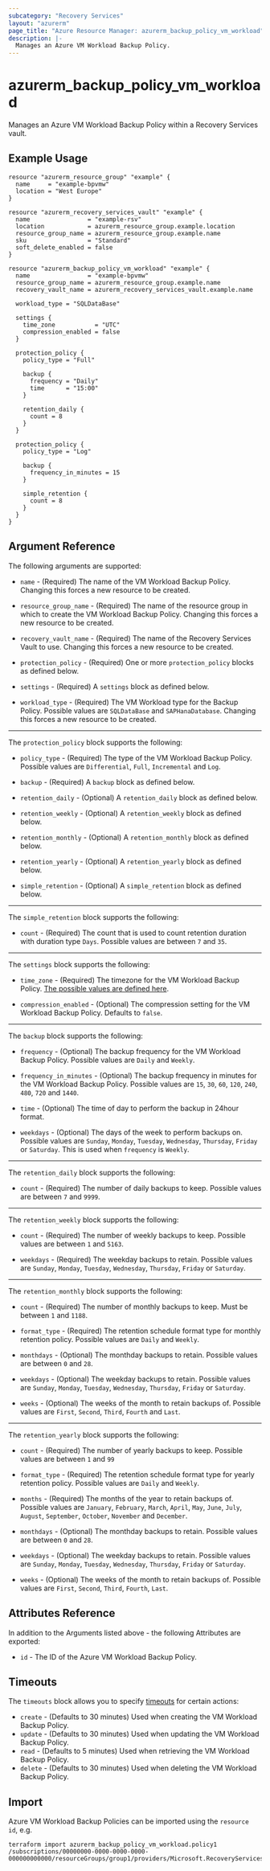 ```yaml
---
subcategory: "Recovery Services"
layout: "azurerm"
page_title: "Azure Resource Manager: azurerm_backup_policy_vm_workload"
description: |-
  Manages an Azure VM Workload Backup Policy.
---
```


# azurerm_backup_policy_vm_workload

Manages an Azure VM Workload Backup Policy within a Recovery Services vault.

## Example Usage

```hcl
resource "azurerm_resource_group" "example" {
  name     = "example-bpvmw"
  location = "West Europe"
}

resource "azurerm_recovery_services_vault" "example" {
  name                = "example-rsv"
  location            = azurerm_resource_group.example.location
  resource_group_name = azurerm_resource_group.example.name
  sku                 = "Standard"
  soft_delete_enabled = false
}

resource "azurerm_backup_policy_vm_workload" "example" {
  name                = "example-bpvmw"
  resource_group_name = azurerm_resource_group.example.name
  recovery_vault_name = azurerm_recovery_services_vault.example.name

  workload_type = "SQLDataBase"

  settings {
    time_zone           = "UTC"
    compression_enabled = false
  }

  protection_policy {
    policy_type = "Full"

    backup {
      frequency = "Daily"
      time      = "15:00"
    }

    retention_daily {
      count = 8
    }
  }

  protection_policy {
    policy_type = "Log"

    backup {
      frequency_in_minutes = 15
    }

    simple_retention {
      count = 8
    }
  }
}
```

## Argument Reference

The following arguments are supported:

* `name` - (Required) The name of the VM Workload Backup Policy. Changing this forces a new resource to be created.

* `resource_group_name` - (Required) The name of the resource group in which to create the VM Workload Backup Policy. Changing this forces a new resource to be created.

* `recovery_vault_name` - (Required) The name of the Recovery Services Vault to use. Changing this forces a new resource to be created.

* `protection_policy` - (Required) One or more `protection_policy` blocks as defined below.

* `settings` - (Required) A `settings` block as defined below.

* `workload_type` - (Required) The VM Workload type for the Backup Policy. Possible values are `SQLDataBase` and `SAPHanaDatabase`. Changing this forces a new resource to be created.

---

The `protection_policy` block supports the following:

* `policy_type` - (Required) The type of the VM Workload Backup Policy. Possible values are `Differential`, `Full`, `Incremental` and `Log`.

* `backup` - (Required) A `backup` block as defined below.

* `retention_daily` - (Optional) A `retention_daily` block as defined below.

* `retention_weekly` - (Optional) A `retention_weekly` block as defined below.

* `retention_monthly` - (Optional) A `retention_monthly` block as defined below.

* `retention_yearly` - (Optional) A `retention_yearly` block as defined below.

* `simple_retention` - (Optional) A `simple_retention` block as defined below.

---

The `simple_retention` block supports the following:

* `count` - (Required) The count that is used to count retention duration with duration type `Days`. Possible values are between `7` and `35`.

---

The `settings` block supports the following:

* `time_zone` - (Required) The timezone for the VM Workload Backup Policy. [The possible values are defined here](https://jackstromberg.com/2017/01/list-of-time-zones-consumed-by-azure/).

* `compression_enabled` - (Optional) The compression setting for the VM Workload Backup Policy. Defaults to `false`.

---

The `backup` block supports the following:

* `frequency` - (Optional) The backup frequency for the VM Workload Backup Policy. Possible values are `Daily` and `Weekly`.

* `frequency_in_minutes` - (Optional) The backup frequency in minutes for the VM Workload Backup Policy. Possible values are `15`, `30`, `60`, `120`, `240`, `480`, `720` and `1440`.

* `time` - (Optional) The time of day to perform the backup in 24hour format.

* `weekdays` - (Optional) The days of the week to perform backups on. Possible values are `Sunday`, `Monday`, `Tuesday`, `Wednesday`, `Thursday`, `Friday` or `Saturday`. This is used when `frequency` is `Weekly`.

---

The `retention_daily` block supports the following:

* `count` - (Required) The number of daily backups to keep. Possible values are between `7` and `9999`.

---

The `retention_weekly` block supports the following:

* `count` - (Required) The number of weekly backups to keep. Possible values are between `1` and `5163`.

* `weekdays` - (Required) The weekday backups to retain. Possible values are `Sunday`, `Monday`, `Tuesday`, `Wednesday`, `Thursday`, `Friday` or `Saturday`.

---

The `retention_monthly` block supports the following:

* `count` - (Required) The number of monthly backups to keep. Must be between `1` and `1188`.

* `format_type` - (Required) The retention schedule format type for monthly retention policy. Possible values are `Daily` and `Weekly`.

* `monthdays` - (Optional) The monthday backups to retain. Possible values are between `0` and `28`.

* `weekdays` - (Optional) The weekday backups to retain. Possible values are `Sunday`, `Monday`, `Tuesday`, `Wednesday`, `Thursday`, `Friday` or `Saturday`.

* `weeks` - (Optional) The weeks of the month to retain backups of. Possible values are `First`, `Second`, `Third`, `Fourth` and `Last`.

---

The `retention_yearly` block supports the following:

* `count` - (Required) The number of yearly backups to keep. Possible values are between `1` and `99`

* `format_type` - (Required) The retention schedule format type for yearly retention policy. Possible values are `Daily` and `Weekly`.

* `months` - (Required) The months of the year to retain backups of. Possible values are `January`, `February`, `March`, `April`, `May`, `June`, `July`, `August`, `September`, `October`, `November` and `December`.

* `monthdays` - (Optional) The monthday backups to retain. Possible values are between `0` and `28`.

* `weekdays` - (Optional) The weekday backups to retain. Possible values are `Sunday`, `Monday`, `Tuesday`, `Wednesday`, `Thursday`, `Friday` or `Saturday`.

* `weeks` - (Optional) The weeks of the month to retain backups of. Possible values are `First`, `Second`, `Third`, `Fourth`, `Last`.

## Attributes Reference

In addition to the Arguments listed above - the following Attributes are exported:

* `id` - The ID of the Azure VM Workload Backup Policy.

## Timeouts

The `timeouts` block allows you to specify [timeouts](https://www.terraform.io/docs/configuration/resources.html#timeouts) for certain actions:

* `create` - (Defaults to 30 minutes) Used when creating the VM Workload Backup Policy.
* `update` - (Defaults to 30 minutes) Used when updating the VM Workload Backup Policy.
* `read` - (Defaults to 5 minutes) Used when retrieving the VM Workload Backup Policy.
* `delete` - (Defaults to 30 minutes) Used when deleting the VM Workload Backup Policy.

## Import

Azure VM Workload Backup Policies can be imported using the `resource id`, e.g.

```shell
terraform import azurerm_backup_policy_vm_workload.policy1 /subscriptions/00000000-0000-0000-0000-000000000000/resourceGroups/group1/providers/Microsoft.RecoveryServices/vaults/vault1/backupPolicies/policy1
```
